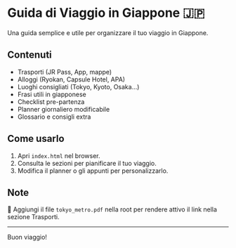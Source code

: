 # Guida di Viaggio in Giappone 🇯🇵

Una guida semplice e utile per organizzare il tuo viaggio in Giappone.

## Contenuti

- Trasporti (JR Pass, App, mappe)
- Alloggi (Ryokan, Capsule Hotel, APA)
- Luoghi consigliati (Tokyo, Kyoto, Osaka...)
- Frasi utili in giapponese
- Checklist pre-partenza
- Planner giornaliero modificabile
- Glossario e consigli extra

## Come usarlo

1. Apri `index.html` nel browser.
2. Consulta le sezioni per pianificare il tuo viaggio.
3. Modifica il planner o gli appunti per personalizzarlo.

## Note

📄 Aggiungi il file `tokyo_metro.pdf` nella root per rendere attivo il link nella sezione Trasporti.

---

Buon viaggio!
